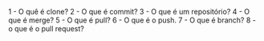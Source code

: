1 - O quê é clone?
2 - O que é commit?
3 - O que é um repositório?
4 - O que é merge?
5 - O que é pull?
6 - O que é o push.
7 - O que é branch?
8 - o que é o pull request?

